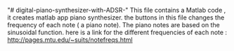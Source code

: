 "# digital-piano-synthesizer-with-ADSR-" 
This file contains a Matlab code , it creates matlab app piano synthesizer. 
the buttons in this file changes the frequency of each note ( a piano note).
The piano notes are based on the sinusoidal function. here is a link for the different frequencies of each note : http://pages.mtu.edu/~suits/notefreqs.html
